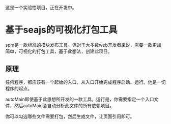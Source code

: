 这是一个实验性项目，正在开发中。

# 基于seajs的可视化打包工具

spm是一款标准的模块发布工具。但对于大多数web开发者来说，需要一款更加简单，可视化的打包工具，基于此想法，创建此项目。

## 原理

任何程序，都应该有一个起始的入口，从入口开始完成程序启动、运行。他是一切程序的起点。

autoMain即使基于此思想所开发的一款工具。运行是，你需要指定一个入口文件，然后autoMain会自动分析此文件的所有依赖项目。

你可以勾选哪些文件需要打包，然后生成文件，让页面引用即可。

